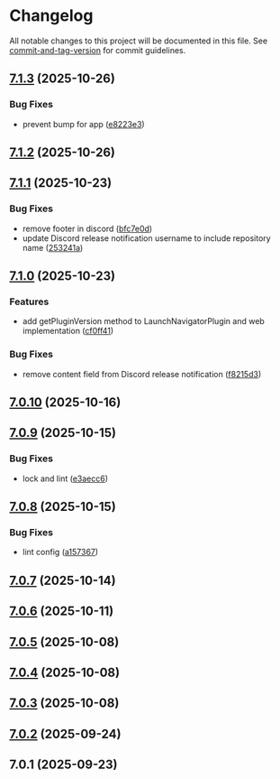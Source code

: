 # Changelog

All notable changes to this project will be documented in this file. See [commit-and-tag-version](https://github.com/absolute-version/commit-and-tag-version) for commit guidelines.

## [7.1.3](https://github.com/Cap-go/capacitor-launch-navigator/compare/7.1.2...7.1.3) (2025-10-26)


### Bug Fixes

* prevent bump for app ([e8223e3](https://github.com/Cap-go/capacitor-launch-navigator/commit/e8223e3a73e886d00174c2659821b74fdf81ae47))

## [7.1.2](https://github.com/Cap-go/capacitor-launch-navigator/compare/7.1.1...7.1.2) (2025-10-26)

## [7.1.1](https://github.com/Cap-go/capacitor-launch-navigator/compare/7.1.0...7.1.1) (2025-10-23)


### Bug Fixes

* remove footer in discord ([bfc7e0d](https://github.com/Cap-go/capacitor-launch-navigator/commit/bfc7e0d61a3cb0c85a8a03208cbbb244ebb42963))
* update Discord release notification username to include repository name ([253241a](https://github.com/Cap-go/capacitor-launch-navigator/commit/253241a8323c520f54f429bee29277b215f655aa))

## [7.1.0](https://github.com/Cap-go/capacitor-launch-navigator/compare/7.0.10...7.1.0) (2025-10-23)


### Features

* add getPluginVersion method to LaunchNavigatorPlugin and web implementation ([cf0ff41](https://github.com/Cap-go/capacitor-launch-navigator/commit/cf0ff412705bc69774cecda705c7af45aa3ea5e6))


### Bug Fixes

* remove content field from Discord release notification ([f8215d3](https://github.com/Cap-go/capacitor-launch-navigator/commit/f8215d3e29f08a6a33fccc61fe5085dbf8e89c4f))

## [7.0.10](https://github.com/Cap-go/capacitor-launch-navigator/compare/7.0.9...7.0.10) (2025-10-16)

## [7.0.9](https://github.com/Cap-go/capacitor-launch-navigator/compare/7.0.8...7.0.9) (2025-10-15)


### Bug Fixes

* lock and lint ([e3aecc6](https://github.com/Cap-go/capacitor-launch-navigator/commit/e3aecc60e0d2557f44081101adae0c543fbd6a16))

## [7.0.8](https://github.com/Cap-go/capacitor-launch-navigator/compare/7.0.7...7.0.8) (2025-10-15)


### Bug Fixes

* lint config ([a157367](https://github.com/Cap-go/capacitor-launch-navigator/commit/a1573674517169161fed31478a9b8d14eaa8d91c))

## [7.0.7](https://github.com/Cap-go/capacitor-launch-navigator/compare/7.0.6...7.0.7) (2025-10-14)

## [7.0.6](https://github.com/Cap-go/capacitor-launch-navigator/compare/7.0.5...7.0.6) (2025-10-11)

## [7.0.5](https://github.com/Cap-go/capacitor-launch-navigator/compare/7.0.4...7.0.5) (2025-10-08)

## [7.0.4](https://github.com/Cap-go/capacitor-launch-navigator/compare/7.0.3...7.0.4) (2025-10-08)

## [7.0.3](https://github.com/Cap-go/capacitor-launch-navigator/compare/7.0.2...7.0.3) (2025-10-08)

## [7.0.2](https://github.com/Cap-go/capacitor-launch-navigator/compare/7.0.1...7.0.2) (2025-09-24)

## 7.0.1 (2025-09-23)
